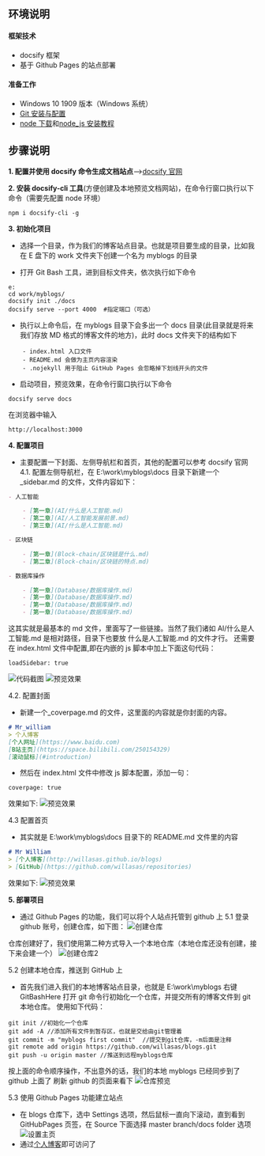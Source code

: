 ## **环境说明**

#### 框架技术

- docsify 框架
- 基于 Github Pages 的站点部署

#### 准备工作

- Windows 10 1909 版本（Windows 系统）
- [Git 安装与配置](Web/Git/Git安装与配置.md)
- [node 下载](https://nodejs.org/en/download/)和[node_js 安装教程](../Web/Nodejs/node_jsStart.md)

## **步骤说明**

**1. 配置并使用 docsify 命令生成文档站点**-->[docsify 官网](https://docsify.js.org/#/)

**2. 安装 docsify-cli 工具**(方便创建及本地预览文档网站)，在命令行窗口执行以下命令（需要先配置 node 环境）

```@cmd.exe
npm i docsify-cli -g
```

**3. 初始化项目**

- 选择一个目录，作为我们的博客站点目录。也就是项目要生成的目录，比如我在 E 盘下的 work 文件夹下创建一个名为 myblogs 的目录

- 打开 Git Bash 工具，进到目标文件夹，依次执行如下命令

```@Bash
e:
cd work/myblogs/
docsify init ./docs
docsify serve --port 4000  #指定端口（可选）
```

- 执行以上命令后，在 myblogs 目录下会多出一个 docs 目录(此目录就是将来我们存放 MD 格式的博客文件的地方)，此时 docs 文件夹下的结构如下

```@file
    - index.html 入口文件
    - README.md 会做为主页内容渲染
    - .nojekyll 用于阻止 GitHub Pages 会忽略掉下划线开头的文件
```

- 启动项目，预览效果，在命令行窗口执行以下命令

```@cmd.exe
docsify serve docs
```

在浏览器中输入

```@url
http://localhost:3000
```

**4. 配置项目**

- 主要配置一下封面、左侧导航栏和首页，其他的配置可以参考 docsify 官网
  4.1. 配置左侧导航栏，在 E:\work\myblogs\docs 目录下新建一个\_sidebar.md 的文件，文件内容如下：

```@_sidebar.md
- 人工智能

    - [第一章](AI/什么是人工智能.md)
    - [第二章](AI/人工智能发展前景.md)
    - [第三章](AI/什么是人工智能.md)

- 区块链

    - [第一章](Block-chain/区块链是什么.md)
    - [第二章](Block-chain/区块链的特点.md)

- 数据库操作

    - [第一章](Database/数据库操作.md)
    - [第一章](Database/数据库操作.md)
    - [第一章](Database/数据库操作.md)
    - [第一章](Database/数据库操作.md)
```

这其实就是最基本的 md 文件，里面写了一些链接。当然了我们诸如 AI/什么是人工智能.md 是相对路径，目录下也要放 什么是人工智能.md 的文件才行。
还需要在 index.html 文件中配置,即在内嵌的 js 脚本中加上下面这句代码：

```
loadSidebar: true
```

![代码截图](../img/w_img/dm1.jpg)
![预览效果](../img/w_img/yulan.jpg)

4.2. 配置封面

- 新建一个\_coverpage.md 的文件，这里面的内容就是你封面的内容。

```@_coverpage.md
# Mr_william
> 个人博客
[个人网址](https://www.baidu.com)
[B站主页](https://space.bilibili.com/250154329)
[滚动鼠标](#introduction)
```

- 然后在 index.html 文件中修改 js 脚本配置，添加一句：

```
coverpage: true
```

效果如下:
![预览效果](../img/w_img/yulan2.jpg)

4.3 配置首页

- 其实就是 E:\work\myblogs\docs 目录下的 README.md 文件里的内容

```@README.md
# Mr William
> [个人博客](http://willasas.github.io/blogs)
> [GitHub](https://github.com/willasas/repositories)
```

效果如下:
![预览效果](../img/w_img/yulan3.jpg)

**5. 部署项目**

- 通过 Github Pages 的功能，我们可以将个人站点托管到 github 上
  5.1 登录 github 账号，创建仓库，如下图：
  ![创建仓库](../img/w_img/cj1.jpg)

仓库创建好了，我们使用第二种方式导入一个本地仓库（本地仓库还没有创建，接下来会建一个）
![创建仓库2](../img/w_img/cj2.jpg)

5.2 创建本地仓库，推送到 GitHub 上

- 首先我们进入我们的本地博客站点目录，也就是 E:\work\myblogs 右键 GitBashHere 打开 git 命令行初始化一个仓库，并提交所有的博客文件到 git 本地仓库。
  使用如下代码：

```@Git Bash
git init //初始化一个仓库
git add -A //添加所有文件到暂存区，也就是交给由git管理着
git commit -m "myblogs first commit"  //提交到git仓库，-m后面是注释
git remote add origin https://github.com/willasas/blogs.git
git push -u origin master //推送到远程myblogs仓库
```

按上面的命令顺序操作，不出意外的话，我们的本地 myblogs 已经同步到了 github 上面了
刷新 github 的页面来看下
![仓库预览](../img/w_img/yulan4.jpg)

5.3 使用 Github Pages 功能建立站点

- 在 blogs 仓库下，选中 Settings 选项，然后鼠标一直向下滚动，直到看到 GitHubPages 页签，在 Source 下面选择 master branch/docs folder 选项
  ![设置主页](../img/w_img/setpage1.jpg)
- 通过[个人博客](http://willasas.github.io/blogs)即可访问了
